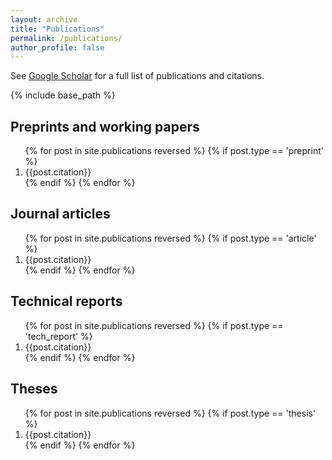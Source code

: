 ```yaml
---
layout: archive
title: "Publications"
permalink: /publications/
author_profile: false
---
```


See <a href="{{site.author.googlescholar}}">Google Scholar</a> for a full list of publications and citations.

{% include base_path %}

## Preprints and working papers

<ol>
{% for post in site.publications reversed %}
  {% if post.type == 'preprint' %}
  <li>{{post.citation}}</li>
  {% endif %}
{% endfor %}
</ol>


## Journal articles

<ol>
{% for post in site.publications reversed %}
  {% if post.type == 'article' %}
  <li>{{post.citation}}</li>
  {% endif %}
{% endfor %}
</ol>

## Technical reports

<ol>
{% for post in site.publications reversed %}
  {% if post.type == 'tech_report' %}
  <li>{{post.citation}}</li>
  {% endif %}
{% endfor %}
</ol>

## Theses

<ol>
{% for post in site.publications reversed %}
  {% if post.type == 'thesis' %}
  <li>{{post.citation}}</li>
  {% endif %}
{% endfor %}
</ol>

